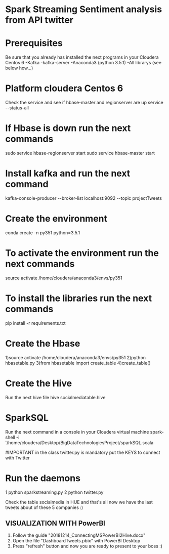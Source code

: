 # Spark Streaming Sentiment analysis from API twitter

# Prerequisites
Be sure that you already has installed the next programs in your Cloudera Centos 6
-Kafka
-kafka-server
-Anaconda3 (python 3.5.1)
-All librarys (see below how...)

# Platform cloudera Centos 6
Check the service and see if hbase-master and  regionserver are up
service --status-all

# If Hbase is down run the next commands
sudo service hbase-regionserver start
sudo service hbase-master start

# Install kafka and run the next command
kafka-console-producer --broker-list localhost:9092 --topic projectTweets

# Create the environment
conda create -n py351 python=3.5.1

# To activate the environment run the next commands

source activate /home/cloudera/anaconda3/envs/py351

# To install the libraries run the next commands

pip install -r requirements.txt

# Create the Hbase
1)source activate /home/cloudera/anaconda3/envs/py351
2)python hbasetable.py 
3)from hbasetable import create_table
4)create_table()

# Create the Hive
Run the next hive file 
hive socialmediatable.hive

# SparkSQL
Run the next command in a console in your Cloudera virtual machine
spark-shell -i '/home/cloudera/Desktop/BigDataTechnologiesProject/sparkSQL.scala

#IMPORTANT in the class twitter.py is mandatory put the KEYS to connect with Twitter

# Run the daemons
1 python sparkstreaming.py
2 python twitter.py

Check the table socialmedia in HUE and that's all now we have the last tweets about of these 5 companies :)

## VISUALIZATION WITH PowerBI
1) Follow the guide "20181214_ConnectingMSPowerBI2Hive.docx"
2) Open the file "DashboardTweets.pbix" with PowerBI Desktop
3) Press "refresh" button and now you are ready to present to your boss :)
